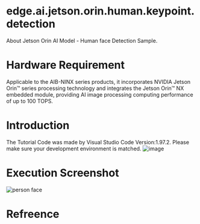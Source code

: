 # edge.ai.jetson.orin.human.keypoint.detection
About Jetson Orin AI Model - Human face Detection Sample.
# Hardware Requirement
Applicable to the AIB-NINX series products, it incorporates NVIDIA Jetson Orin™ series processing technology and integrates the Jetson Orin™ NX embedded module, providing AI image processing computing performance of up to 100 TOPS.
# Introduction
The Tutorial Code was made by Visual Studio Code Version:1.97.2. Please make sure your development environment is matched.
![image](https://github.com/user-attachments/assets/f98240ab-ebd6-4a4a-b7e1-8de8cac322de)
# Execution Screenshot
![person face](https://github.com/user-attachments/assets/363747a1-3411-40f6-8fc6-2c7bd268cf31)
# Refreence
